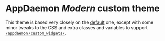 # AppDaemon _Modern_ custom theme

This theme is based very closely on the [default](https://github.com/home-assistant/appdaemon/tree/master/appdaemon/assets/css/default) one, except with some minor tweaks to the CSS and extra classes and variables to support [`/appdaemon/custom_widgets/`](../../custom_widgets).
